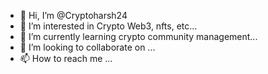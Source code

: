 - 👋 Hi, I’m @Cryptoharsh24
- 👀 I’m interested in Crypto Web3, nfts, etc...
- 🌱 I’m currently learning crypto community management...
- 💞️ I’m looking to collaborate on ...
- 📫 How to reach me ...

<!---
Cryptoharsh24/Cryptoharsh24 is a ✨ special ✨ repository because its `README.md` (this file) appears on your GitHub profile.
You can click the Preview link to take a look at your changes.
--->
